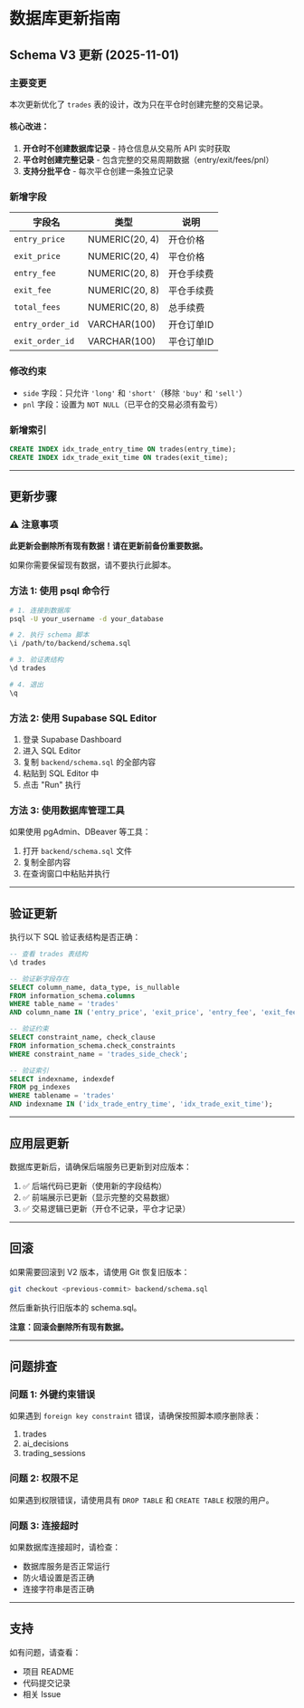 # 数据库更新指南

## Schema V3 更新 (2025-11-01)

### 主要变更

本次更新优化了 `trades` 表的设计，改为只在平仓时创建完整的交易记录。

#### 核心改进：
1. **开仓时不创建数据库记录** - 持仓信息从交易所 API 实时获取
2. **平仓时创建完整记录** - 包含完整的交易周期数据（entry/exit/fees/pnl）
3. **支持分批平仓** - 每次平仓创建一条独立记录

### 新增字段

| 字段名 | 类型 | 说明 |
|--------|------|------|
| `entry_price` | NUMERIC(20, 4) | 开仓价格 |
| `exit_price` | NUMERIC(20, 4) | 平仓价格 |
| `entry_fee` | NUMERIC(20, 8) | 开仓手续费 |
| `exit_fee` | NUMERIC(20, 8) | 平仓手续费 |
| `total_fees` | NUMERIC(20, 8) | 总手续费 |
| `entry_order_id` | VARCHAR(100) | 开仓订单ID |
| `exit_order_id` | VARCHAR(100) | 平仓订单ID |

### 修改约束

- `side` 字段：只允许 `'long'` 和 `'short'`（移除 `'buy'` 和 `'sell'`）
- `pnl` 字段：设置为 `NOT NULL`（已平仓的交易必须有盈亏）

### 新增索引

```sql
CREATE INDEX idx_trade_entry_time ON trades(entry_time);
CREATE INDEX idx_trade_exit_time ON trades(exit_time);
```

---

## 更新步骤

### ⚠️ 注意事项

**此更新会删除所有现有数据！请在更新前备份重要数据。**

如果你需要保留现有数据，请不要执行此脚本。

### 方法 1: 使用 psql 命令行

```bash
# 1. 连接到数据库
psql -U your_username -d your_database

# 2. 执行 schema 脚本
\i /path/to/backend/schema.sql

# 3. 验证表结构
\d trades

# 4. 退出
\q
```

### 方法 2: 使用 Supabase SQL Editor

1. 登录 Supabase Dashboard
2. 进入 SQL Editor
3. 复制 `backend/schema.sql` 的全部内容
4. 粘贴到 SQL Editor 中
5. 点击 "Run" 执行

### 方法 3: 使用数据库管理工具

如果使用 pgAdmin、DBeaver 等工具：

1. 打开 `backend/schema.sql` 文件
2. 复制全部内容
3. 在查询窗口中粘贴并执行

---

## 验证更新

执行以下 SQL 验证表结构是否正确：

```sql
-- 查看 trades 表结构
\d trades

-- 验证新字段存在
SELECT column_name, data_type, is_nullable
FROM information_schema.columns
WHERE table_name = 'trades'
AND column_name IN ('entry_price', 'exit_price', 'entry_fee', 'exit_fee', 'total_fees', 'entry_order_id', 'exit_order_id');

-- 验证约束
SELECT constraint_name, check_clause
FROM information_schema.check_constraints
WHERE constraint_name = 'trades_side_check';

-- 验证索引
SELECT indexname, indexdef
FROM pg_indexes
WHERE tablename = 'trades'
AND indexname IN ('idx_trade_entry_time', 'idx_trade_exit_time');
```

---

## 应用层更新

数据库更新后，请确保后端服务已更新到对应版本：

1. ✅ 后端代码已更新（使用新的字段结构）
2. ✅ 前端展示已更新（显示完整的交易数据）
3. ✅ 交易逻辑已更新（开仓不记录，平仓才记录）

---

## 回滚

如果需要回滚到 V2 版本，请使用 Git 恢复旧版本：

```bash
git checkout <previous-commit> backend/schema.sql
```

然后重新执行旧版本的 schema.sql。

**注意：回滚会删除所有现有数据。**

---

## 问题排查

### 问题 1: 外键约束错误

如果遇到 `foreign key constraint` 错误，请确保按照脚本顺序删除表：
1. trades
2. ai_decisions
3. trading_sessions

### 问题 2: 权限不足

如果遇到权限错误，请使用具有 `DROP TABLE` 和 `CREATE TABLE` 权限的用户。

### 问题 3: 连接超时

如果数据库连接超时，请检查：
- 数据库服务是否正常运行
- 防火墙设置是否正确
- 连接字符串是否正确

---

## 支持

如有问题，请查看：
- 项目 README
- 代码提交记录
- 相关 Issue

